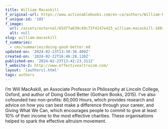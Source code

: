 ```yaml
---
title: William Macaskill
f_original-url: https://www.actionablebooks.com/en-ca/authors/William-MacAskill/
f_unique-id: '185'
f_image:
  url: /assets/external/65d77a639c49c73f4147e425_william-macaskill-180x220.jpeg
  alt: null
slug: william-macaskill
f_summaries:
  - cms/summaries/doing-good-better.md
updated-on: '2024-02-23T13:30:36.409Z'
created-on: '2024-02-22T16:46:28.126Z'
published-on: '2024-02-23T13:42:23.311Z'
f_website-2: http://www.effectivealtruism.com/
layout: '[authors].html'
tags: authors
---
```


I’m Will MacAskill, an Associate Professor in Philosophy at Lincoln College, Oxford, and author of Doing Good Better (Gotham Books, 2015). I’ve also cofounded two non-profits: 80,000 Hours, which provides research and advice on how you can best make a difference through your career, and Giving What We Can, which encourages people to commit to give at least 10% of their income to the most effective charities. These organisations helped to spark the effective altruism movement.
